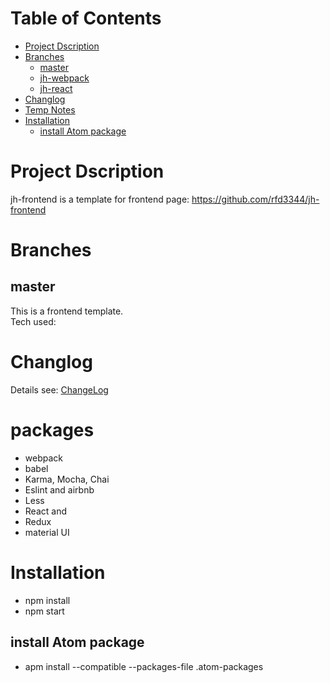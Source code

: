 

# Table of Contents #
<!-- START doctoc generated TOC please keep comment here to allow auto update -->
<!-- DON'T EDIT THIS SECTION, INSTEAD RE-RUN doctoc TO UPDATE -->


- [Project Dscription](#project-dscription)
- [Branches](#branches)
  - [master](#master)
  - [jh-webpack](#jh-webpack)
  - [jh-react](#jh-react)
- [Changlog](#changlog)
- [Temp Notes](#temp-notes)
- [Installation](#installation)
    - [install Atom package](#install-atom-package)

<!-- END doctoc generated TOC please keep comment here to allow auto update -->

# Project Dscription
jh-frontend is a template for frontend page:
https://github.com/rfd3344/jh-frontend



# Branches


## master
This is a frontend template. <br/>
Tech used:


# Changlog
Details see: [ChangeLog](./docs/ChangeLog.md#)


# packages
- webpack
- babel
- Karma, Mocha, Chai
- Eslint and airbnb
- Less
- React and
- Redux
- material UI







# Installation
- npm install
- npm start

## install Atom package
- apm install --compatible --packages-file .atom-packages
